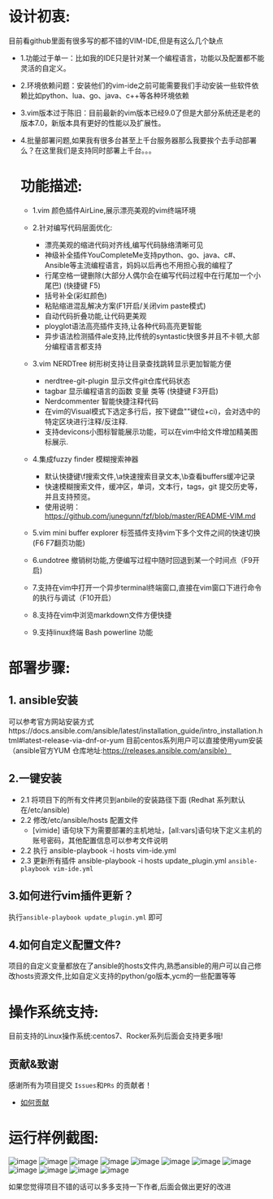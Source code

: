 # 设计初衷:
目前看github里面有很多写的都不错的VIM-IDE,但是有这么几个缺点
* 1.功能过于单一：比如我的IDE只是针对某一个编程语言，功能以及配置都不能灵活的自定义。
* 2.环境依赖问题：安装他们的vim-ide之前可能需要我们手动安装一些软件依赖比如python、lua、go、java、c++等各种环境依赖
* 3.vim版本过于陈旧：目前最新的vim版本已经9.0了但是大部分系统还是老的版本7.0，新版本具有更好的性能以及扩展性。
* 4.批量部署问题,如果我有很多台甚至上千台服务器那么我要挨个去手动部署么？在这里我们是支持同时部署上千台。。。

  # 功能描述:

  * 1.vim 颜色插件AirLine,展示漂亮美观的vim终端环境
    
  * 2.针对编写代码层面优化:
    * 漂亮美观的缩进代码对齐线,编写代码脉络清晰可见
    * 神级补全插件YouCompleteMe支持python、go、java、c#、Ansible等主流编程语言，妈妈以后再也不用担心我的编程了
    * 行尾空格一键删除(大部分人偶尔会在编写代码过程中在行尾加一个小尾巴) (快捷键 F5)
    * 括号补全(彩虹颜色)
    * 粘贴缩进混乱解决方案(F1开启/关闭vim paste模式)
    * 自动代码折叠功能,让代码更美观
    * ployglot语法高亮插件支持,让各种代码高亮更智能
    * 异步语法检测插件ale支持,比传统的syntastic快很多并且不卡顿,大部分编程语言都支持

  * 3.vim NERDTree 树形树支持让目录查找跳转显示更加智能方便
    * nerdtree-git-plugin 显示文件git仓库代码状态
    * tagbar 显示编程语言的函数 变量 类等 (快捷键 F3开启)
    * Nerdcommenter 智能快捷注释代码
    * 在vim的Visual模式下选定多行后，按下键盘"\"键位+ci)，会对选中的特定区块进行注释/反注释.
    * 支持devicons小图标智能展示功能，可以在vim中给文件增加精美图标展示.

  * 4.集成fuzzy finder 模糊搜索神器
    * 默认快捷键\f搜索文件,\a快速搜索目录文本,\b查看buffers缓冲记录
    * 快速模糊搜索文件，缓冲区，单词，文本行，tags，git 提交历史等，并且支持预览。
    * 使用说明：https://github.com/junegunn/fzf/blob/master/README-VIM.md

  * 5.vim mini buffer explorer 标签插件支持vim下多个文件之间的快速切换(F6 F7翻页功能)

  * 6.undotree 撤销树功能,方便编写过程中随时回退到某一个时间点（F9开启)

  * 7.支持在vim中打开一个异步terminal终端窗口,直接在vim窗口下进行命令的执行与调试（F10开启）

  * 8.支持在vim中浏览markdown文件方便快捷

  * 9.支持linux终端 Bash powerline 功能


# 部署步骤:
## 1. ansible安装

可以参考官方网站安装方式https://docs.ansible.com/ansible/latest/installation_guide/intro_installation.html#latest-release-via-dnf-or-yum
目前centos系列用户可以直接使用yum安装（ansible官方YUM 仓库地址:https://releases.ansible.com/ansible）

## 2.一键安装
* 2.1 将项目下的所有文件拷贝到anbile的安装路径下面 (Redhat 系列默认在/etc/ansible)
* 2.2 修改/etc/ansible/hosts 配置文件
  * [vimide] 语句块下为需要部署的主机地址，[all:vars]语句块下定义主机的账号密码，其他配置信息可以参考文件说明
* 2.2 执行 ansible-playbook -i hosts vim-ide.yml
* 2.3 更新所有插件 ansible-playbook -i hosts update_plugin.yml
  ```ansible-playbook vim-ide.yml```

## 3.如何进行vim插件更新？
执行```ansible-playbook update_plugin.yml``` 即可

## 4.如何自定义配置文件?
  项目的自定义变量都放在了ansible的hosts文件内,熟悉ansible的用户可以自己修改hosts资源文件,比如自定义支持的python/go版本,ycm的一些配置等等

# 操作系统支持:
目前支持的Linux操作系统:centos7、Rocker系列后面会支持更多哦!


## 贡献&致谢

感谢所有为项目提交 `Issues`和`PRs` 的贡献者！

- [如何贡献](doc/HowToContribute.md)


# 运行样例截图:
![image](https://github.com/Hello-Linux/Ansible-VIM-IDE/raw/master/images/example1.png)
![image](https://github.com/Hello-Linux/Ansible-VIM-IDE/raw/master/images/example2.png)
![image](https://github.com/Hello-Linux/Ansible-VIM-IDE/raw/master/images/example3.png)
![image](https://github.com/Hello-Linux/Ansible-VIM-IDE/raw/master/images/example4.png)
![image](https://github.com/Hello-Linux/Ansible-VIM-IDE/raw/master/images/example5.png)
![image](https://github.com/Hello-Linux/Ansible-VIM-IDE/raw/master/images/example6.png)
![image](https://github.com/Hello-Linux/Ansible-VIM-IDE/raw/master/images/example7.png)
![image](https://github.com/Hello-Linux/Ansible-VIM-IDE/raw/master/images/example8.png)
![image](https://github.com/Hello-Linux/Ansible-VIM-IDE/raw/master/images/example11.png)
![image](https://github.com/Hello-Linux/Ansible-VIM-IDE/raw/master/images/example12.png)
![image](https://github.com/Hello-Linux/Ansible-VIM-IDE/raw/master/images/example14.png)
![image](https://github.com/Hello-Linux/Ansible-VIM-IDE/raw/master/images/example15.png)

如果您觉得项目不错的话可以多多支持一下作者,后面会做出更好的改进
<div align="center">
<img src="https://github.com/Hello-Linux/Ansible-VIM-IDE/raw/master/images/example9.png" alt=""/>
<img src="https://github.com/Hello-Linux/Ansible-VIM-IDE/raw/master/images/example10.png" alt=""/><br>
</div>

